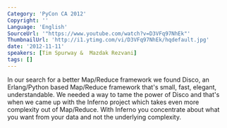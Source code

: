 ```yaml
---
Category: 'PyCon CA 2012'
Copyright: ''
Language: 'English'
SourceUrl: '"https://www.youtube.com/watch?v=D3VFq97NhEk"'
ThumbnailUrl: 'http://i1.ytimg.com/vi/D3VFq97NhEk/hqdefault.jpg'
date: '2012-11-11'
speakers: [Tim Spurway &  Mazdak Rezvani]
tags: []
---
```

In our search for a better Map/Reduce framework we found Disco, an
Erlang/Python based Map/Reduce framework that's small, fast, elegant,
understandable. We needed a way to tame the power of Disco and that's when we
came up with the Inferno project which takes even more complexity out of
Map/Reduce. With Inferno you concentrate about what you want from your data
and not the underlying complexity.

